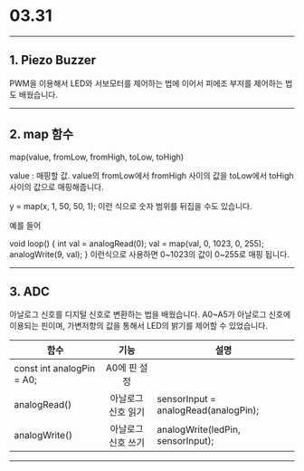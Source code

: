 # 03.31
 
<hr/>

## 1. Piezo Buzzer

PWM을 이용해서 LED와 서보모터를 제어하는 법에 이어서 피에조 부저를 제어하는 법도 배웠습니다.



<hr/>

## 2. map 함수

map(value, fromLow, fromHigh, toLow, toHigh)

value : 매핑할 값.
value의 fromLow에서 fromHigh 사이의 값을 toLow에서 toHigh 사이의 값으로 매핑해줍니다.

y = map(x, 1, 50, 50, 1);
이런 식으로 숫자 범위를 뒤집을 수도 있습니다.

예를 들어

void loop() {
  int val = analogRead(0);
  val = map(val, 0, 1023, 0, 255);
  analogWrite(9, val);
}
이런식으로 사용하면 0~1023의 값이 0~255로 매핑 됩니다.

<hr/>

## 3. ADC

아날로그 신호를 디지털 신호로 변환하는 법을 배웠습니다. A0~A5가 아날로그 신호에 이용되는 핀이며, 가변저항의 값을 통해서 LED의 밝기를 제어할 수 있었습니다.

|함수|기능|설명|
|------|:---:|---|
|const int analogPin = A0;|A0에 핀 설정||
|analogRead()|아날로그 신호 읽기|sensorInput = analogRead(analogPin);|
|analogWrite()|아날로그 신호 쓰기|analogWrite(ledPin, sensorInput);|

<hr/>

